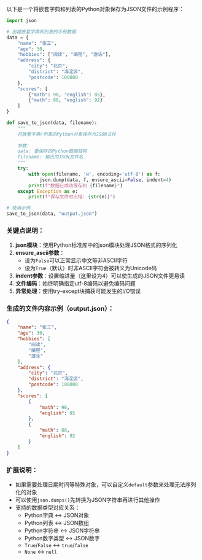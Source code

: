 以下是一个将嵌套字典和列表的Python对象保存为JSON文件的示例程序：

```python
import json

# 创建嵌套字典和列表的示例数据
data = {
    "name": "张三",
    "age": 30,
    "hobbies": ["阅读", "编程", "游泳"],
    "address": {
        "city": "北京",
        "district": "海淀区",
        "postcode": 100080
    },
    "scores": [
        {"math": 90, "english": 85},
        {"math": 88, "english": 92}
    ]
}

def save_to_json(data, filename):
    """
    将嵌套字典/列表的Python对象保存为JSON文件
    
    参数:
    data: 要保存的Python数据结构
    filename: 输出的JSON文件名
    """
    try:
        with open(filename, 'w', encoding='utf-8') as f:
            json.dump(data, f, ensure_ascii=False, indent=4)
        print(f"数据已成功保存到 {filename}")
    except Exception as e:
        print(f"保存文件时出错: {str(e)}")

# 使用示例
save_to_json(data, "output.json")
```

### 关键点说明：
1. **json模块**：使用Python标准库中的json模块处理JSON格式的序列化
2. **ensure_ascii参数**：
   - 设为`False`可以正常显示中文等非ASCII字符
   - 设为`True`（默认）时非ASCII字符会被转义为Unicode码
3. **indent参数**：设置缩进量（这里设为4）可以使生成的JSON文件更易读
4. **文件编码**：始终明确指定utf-8编码以避免编码问题
5. **异常处理**：使用try-except块捕获可能发生的I/O错误

### 生成的文件内容示例（output.json）：
```json
{
    "name": "张三",
    "age": 30,
    "hobbies": [
        "阅读",
        "编程",
        "游泳"
    ],
    "address": {
        "city": "北京",
        "district": "海淀区",
        "postcode": 100080
    },
    "scores": [
        {
            "math": 90,
            "english": 85
        },
        {
            "math": 88,
            "english": 92
        }
    ]
}
```

### 扩展说明：
- 如果需要处理日期时间等特殊对象，可以自定义`default`参数来处理无法序列化的对象
- 可以使用`json.dumps()`先转换为JSON字符串再进行其他操作
- 支持的数据类型对应关系：
  - Python字典 ↔ JSON对象
  - Python列表 ↔ JSON数组
  - Python字符串 ↔ JSON字符串
  - Python数字类型 ↔ JSON数字
  - `True`/`False` ↔ `true`/`false`
  - `None` ↔ `null`